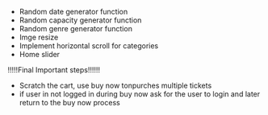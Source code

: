 - Random date generator function
- Random capacity generator function
- Random genre generator function
- Imge resize
- Implement horizontal  scroll for categories
- Home slider


!!!!!Final Important steps!!!!!!
- Scratch the cart, use buy now tonpurches multiple tickets
- if user in not logged in during buy now ask for the user to login and later return to the buy now process